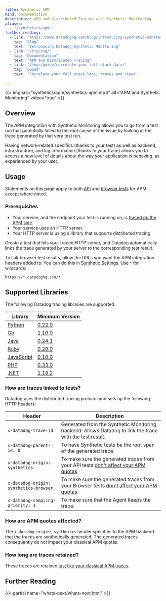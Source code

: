 ```yaml
---
title: Synthetic APM
kind: documentation
description: APM and Distributed Tracing with Synthetic Monitoring
aliases:
  - "/synthetics/apm"
further_reading:
  - link: "https://www.datadoghq.com/blog/introducing-synthetic-monitoring/"
    tag: "Blog"
    text: "Introducing Datadog Synthetic Monitoring"
  - link: "/tracing/"
    tag: "Documentation"
    text: "APM and Distributed Tracing"
  - link: '/logs/guide/correlate-your-full-stack-data/'
    tag: 'Guide'
    text: 'Correlate your full stack logs, traces and views.'

---
```


{{< img src="synthetics/apm/synthetics-apm.mp4" alt="APM and Synthetic Monitoring" video="true"  >}}

## Overview

The APM integration with Synthetic Monitoring allows you to go from a test run that potentially failed to the root cause of the issue by looking at the trace generated by that very test run.

Having network-related specifics (thanks to your test) as well as backend, infrastructure, and log information (thanks to your trace) allows you to access a new level of details about the way your application is behaving, as experienced by your user.

## Usage

Statements on this page apply to both [API][1] and [browser tests][2] for APM except where noted.

### Prerequisites

* Your service, and the endpoint your test is running on, is [traced on the APM side][3].
* Your service uses an HTTP server.
* Your HTTP server is using a library that supports distributed tracing.

Create a test that hits your traced HTTP server, and Datadog automatically links the trace generated by your server to the corresponding test result.

To link browser test results, allow the URLs you want the APM integration headers added to. You can do this in [Synthetic Settings][19]. Use `*` for wildcards:

```text
https://*.datadoghq.com/*
```

## Supported Libraries

The following Datadog tracing libraries are supported:

| Library                             | Minimum Version                                                                                                             |
|----------------------------------------|-------------------------------------------------------------------------------------------------------------------------|
| [Python][4]                  | [0.22.0][5]                |
| [Go][6]                  | [1.10.0][7]                |
| [Java][8]                  | [0.24.1][9]                |
| [Ruby][10]                  | [0.20.0][11]                |
| [JavaScript][12]                  | [0.10.0][13]                |
| [PHP][14]                  | [0.33.0][15]                |
| [.NET][16]                  | [1.18.2][17]                |

### How are traces linked to tests?

Datadog uses the distributed tracing protocol and sets up the following HTTP headers:

| Header                                 | Description                                                                                                             |
|----------------------------------------|-------------------------------------------------------------------------------------------------------------------------|
| `x-datadog-trace-id`                   | Generated from the Synthetic Monitoring backend. Allows Datadog to link the trace with the test result.                 |
| `x-datadog-parent-id: 0`               | To have Synthetic tests be the root span of the generated trace.                                                        |
| `x-datadog-origin: synthetics`         | To make sure the generated traces from your API tests [don't affect your APM quotas](#how-are-apm-quotas-affected).     |
| `x-datadog-origin: synthetics-browser` | To make sure the generated traces from your Browser tests [don't affect your APM quotas](#how-are-apm-quotas-affected). |
| `x-datadog-sampling-priority: 1`       | To make sure that the Agent keeps the trace.                                                                      |

### How are APM quotas affected?

The `x-datadog-origin: synthetics` header specifies to the APM backend that the traces are synthetically generated. The generated traces consequently do not impact your classical APM quotas.

### How long are traces retained?

These traces are retained [just like your classical APM traces][18].

## Further Reading

{{< partial name="whats-next/whats-next.html" >}}

[1]: /synthetics/api_tests/
[2]: /synthetics/browser_tests/
[3]: /tracing/
[4]: /tracing/setup_overview/setup/python/
[5]: https://github.com/DataDog/dd-trace-py/releases/tag/v0.22.0
[6]: /tracing/setup_overview/setup/go/
[7]: https://github.com/DataDog/dd-trace-go/releases/tag/v1.10.0
[8]: /tracing/setup_overview/setup/java/
[9]: https://github.com/DataDog/dd-trace-java/releases/tag/v0.24.1
[10]: /tracing/setup_overview/setup/ruby/
[11]: https://github.com/DataDog/dd-trace-rb/releases/tag/v0.20.0
[12]: /tracing/setup_overview/setup/nodejs/
[13]: https://github.com/DataDog/dd-trace-js/releases/tag/v0.10.0
[14]: /tracing/setup_overview/setup/php/
[15]: https://github.com/DataDog/dd-trace-php/releases/tag/0.33.0
[16]: /tracing/setup_overview/setup/dotnet-core/
[17]: https://github.com/DataDog/dd-trace-dotnet/releases/tag/v1.18.2
[18]: /tracing/trace_retention_and_ingestion/
[19]: https://app.datadoghq.com/synthetics/settings/default
